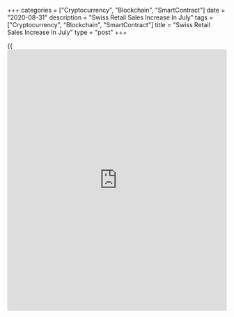 +++
categories = ["Cryptocurrency", "Blockchain", "SmartContract"]
date = "2020-08-31"
description = "Swiss Retail Sales Increase In July"
tags = ["Cryptocurrency", "Blockchain", "SmartContract"]
title = "Swiss Retail Sales Increase In July"
type = "post"
+++

{{<iframe id="large-banner" src="https://www.bounty.group/#slide=21.0" width="100%" height="600" scrolling="no" style="border: 0px solid rgb(216, 221, 230); border-radius: 3px;">}}

Switzerland's retail sales increased in July, data from the Federal
Statistical Office showed on Monday.

Retail sales rose a working-day adjusted 4.1 percent year-on-year in
July.

Sales of food, drink and tobacco gained 7.9 percent yearly in July, and
those of non-food sector rose 3.0 percent.

Other household equipment, textiles, DIY and furniture grew 17.1 percent
and sales via mail orders and houses or internet gained 14.5 percent.

Meanwhile, sales of other goods, and culture and recreation goods in
specialized stores fell by 0.7 percent and 9.9 percent, respectively.

On a monthly basis, seasonally adjusted retail sales rose 0.7 percent in
July.

In nominal [terms](https://www.fintechee.com/terms/), retail sales rose 3.4 percent annually in July and
increased 0.7 percent from a month ago.

For comments and feedback [contact](https://www.playgroundfx.com/contact/): editorial@rtt[news](https://www.letsplayfx.com/blog/forex-news-website/).com

[Economic News][1]

 **What parts of the world are seeing the best (and worst) economic
performances lately? Click[here][2] to check out our [Econ Scorecard][2]
and find out! See up-to-the-moment [ranking](https://www.playgroundfx.com/blog/crypto-exchange-ranking/)s for the best and worst
performers in [GDP][3], [unemployment rate][4], [inflation][5] and much
more.**

   1. www.rtt[news](https://www.letsplayfx.com/blog/forex-news-website/).com/Content/EconomicNews.aspx
   2. www.rtt[news](https://www.letsplayfx.com/blog/forex-news-website/).com/economic-scorecard/world-rank/PPI/highest-performance.aspx
   3. www.rtt[news](https://www.letsplayfx.com/blog/forex-news-website/).com/economic-scorecard/world-rank/GDP/highest-performance.aspx
   4. www.rtt[news](https://www.letsplayfx.com/blog/forex-news-website/).com/economic-scorecard/world-rank/unemployment-rate/lowest-performance.aspx
   5. www.rtt[news](https://www.letsplayfx.com/blog/forex-news-website/).com/economic-scorecard/world-rank/CPI/highest-performance.aspx